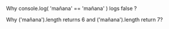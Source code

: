 Why console.log( 'mañana' == 'mañana' ) logs false ?

Why ('mañana').length returns 6 and ('mañana').length return 7?